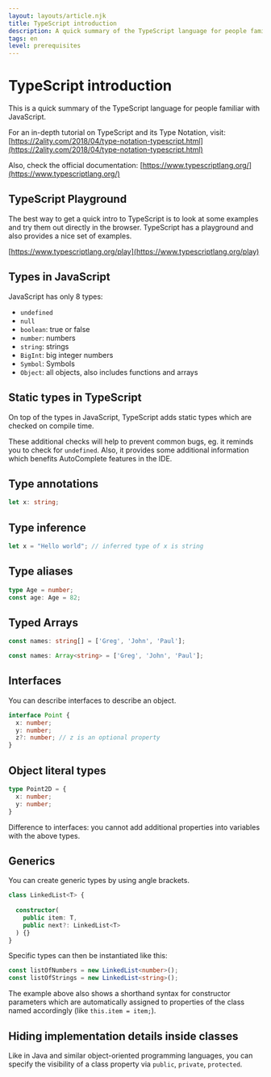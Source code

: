 ```yaml
---
layout: layouts/article.njk
title: TypeScript introduction
description: A quick summary of the TypeScript language for people familiar with JavaScript.
tags: en
level: prerequisites
---
```


# TypeScript introduction

This is a quick summary of the TypeScript language for people familiar with JavaScript.

For an in-depth tutorial on TypeScript and its Type Notation, visit:
[https://2ality.com/2018/04/type-notation-typescript.html](https://2ality.com/2018/04/type-notation-typescript.html)

Also, check the official documentation: [https://www.typescriptlang.org/](https://www.typescriptlang.org/)

## TypeScript Playground

The best way to get a quick intro to TypeScript is to look at some examples and try them out directly in the browser.
TypeScript has a playground and also provides a nice set of examples.

[https://www.typescriptlang.org/play](https://www.typescriptlang.org/play)

## Types in JavaScript

JavaScript has only 8 types:

- `undefined`
- `null`
- `boolean`: true or false
- `number`: numbers
- `string`: strings
- `BigInt`: big integer numbers
- `Symbol`: Symbols
- `Object`: all objects, also includes functions and arrays

## Static types in TypeScript

On top of the types in JavaScript, TypeScript adds static types which are checked on compile time.

These additional checks will help to prevent common bugs, eg. it reminds you to check for `undefined`.
Also, it provides some additional information which benefits AutoComplete features in the IDE.

## Type annotations

```ts
let x: string;
```

## Type inference

```ts
let x = "Hello world"; // inferred type of x is string
```

## Type aliases

```ts
type Age = number;
const age: Age = 82;
```

## Typed Arrays

```ts
const names: string[] = ['Greg', 'John', 'Paul']; 

const names: Array<string> = ['Greg', 'John', 'Paul'];
```

## Interfaces

You can describe interfaces to describe an object.

```ts
interface Point {
  x: number;
  y: number;
  z?: number; // z is an optional property
}
```

## Object literal types

```ts
type Point2D = {
  x: number;
  y: number;
}
```

Difference to interfaces: you cannot add additional properties into variables with the above types.

## Generics

You can create generic types by using angle brackets.

```ts
class LinkedList<T> {
  
  constructor(
    public item: T,
    public next?: LinkedList<T>
  ) {}
}
```

Specific types can then be instantiated like this:
```ts
const listOfNumbers = new LinkedList<number>();
const listOfStrings = new LinkedList<string>();
```

The example above also shows a shorthand syntax for constructor parameters which are automatically assigned to properties of the class named accordingly (like `this.item = item;`).

## Hiding implementation details inside classes

Like in Java and similar object-oriented programming languages, you can specify
the visibility of a class property via `public`, `private`, `protected`.
